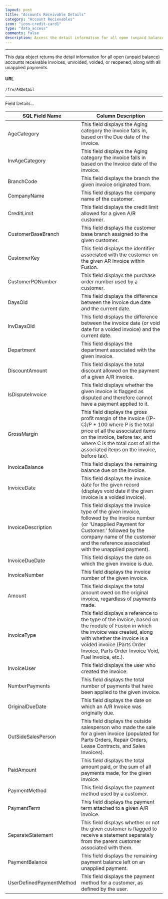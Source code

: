 ```yaml
---
layout: post
title: "Accounts Receivable Details"
category: "Account Recievables"  
icon: "icon-credit-card1"
type: "data_access" comments: falsedescription: Access the detail information for all open (unpaid balance) accounts receivable invoices, unvoided, voided, or reopened, along with all unapplied payments.
---
```


---

This data object returns the detail information for all open (unpaid balance) accounts receivable invoices, unvoided, voided, or reopened, along with all unapplied payments.

 #### URL 
```
/frw/ARDetail
``` 
<hr>Field Details...

| **SQL Field Name**       | **Column Description**                                                                                                                                                                                                                               |
|---|---|
| AgeCategory              | This field displays the Aging category the invoice falls in, based on the Due date of the invoice.                                                                                                                                                   |
| InvAgeCategory           | This field displays the Aging category the invoice falls in based on the Invoice date of the invoice.                                                                                                                                                |
| BranchCode               | This field displays the branch the given invoice originated from.                                                                                                                                                                                    |
| CompanyName              | This field displays the company name of the customer.                                                                                                                                                                                                |
| CreditLimit              | This field displays the credit limit allowed for a given A/R customer.                                                                                                                                                                               |
| CustomerBaseBranch       | This field displays the customer base branch assigned to the given customer.                                                                                                                                                                         |
| CustomerKey              | This field displays the identifier associated with the customer on the given AR Invoice within Fusion.                                                                                                                                               |
| CustomerPONumber         | This field displays the purchase order number used by a customer.                                                                                                                                                                                    |
| DaysOld                  | This field displays the difference between the invoice due date and the current date.                                                                                                                                                                |
| InvDaysOld               | This field displays the difference between the invoice date (or void date for a voided invoice) and the current date.                                                                                                                                |
| Department               | This field displays the department associated with the given invoice.                                                                                                                                                                                |
| DiscountAmount           | This field displays the total discount allowed on the payment of a given A/R invoice.                                                                                                                                                                |
| IsDisputeInvoice         | This field displays whether the given invoice is flagged as disputed and therefore cannot have a payment applied to it.                                                                                                                              |
| GrossMargin              | This field displays the gross profit margin of the invoice ((P-C)/P \* 100 where P is the total price of all the associated items on the invoice, before tax, and where C is the total cost of all the associated items on the invoice, before tax). |
| InvoiceBalance           | This field displays the remaining balance due on the invoice.                                                                                                                                                                                        |
| InvoiceDate              | This field displays the invoice date for the given record (displays void date if the given invoice is a voided invoice).                                                                                                                             |
| InvoiceDescription       | This field displays the invoice type of the given invoice, followed by the invoice number (or 'Unapplied Payment for Customer:' followed by the company name of the customer and the reference associated with the unapplied payment).               |
| InvoiceDueDate           | This field displays the date on which the given invoice is due.                                                                                                                                                                                      |
| InvoiceNumber            | This field displays the invoice number of the given invoice.                                                                                                                                                                                         |
| Amount                   | This field displays the total amount owed on the original invoice, regardless of payments made.                                                                                                                                                      |
| InvoiceType              | This field displays a reference to the type of the invoice, based on the module of Fusion in which the invoice was created, along with whether the invoice is a voided invoice (Parts Order Invoice, Parts Order Invoice Void, Fuel Invoice, etc.).  |
| InvoiceUser              | This field displays the user who created the invoice.                                                                                                                                                                                                |
| NumberPayments           | This field displays the total number of payments that have been applied to the given invoice.                                                                                                                                                        |
| OriginalDueDate          | This field displays the date on which an A/R Invoice was originally due.                                                                                                                                                                             |
| OutSideSalesPerson       | This field displays the outside salesperson who made the sale for a given invoice (populated for Parts Orders, Repair Orders, Lease Contracts, and Sales Invoices).                                                                                  |
| PaidAmount               | This field displays the total amount paid, or the sum of all payments made, for the given invoice.                                                                                                                                                   |
| PaymentMethod            | This field displays the payment method used by a customer.                                                                                                                                                                                           |
| PaymentTerm              | This field displays the payment term attached to a given A/R invoice.                                                                                                                                                                                |
| SeparateStatement        | This field displays whether or not the given customer is flagged to receive a statement separately from the parent customer associated with them.                                                                                                    |
| PaymentBalance           | This field displays the remaining payment balance left on an unapplied payment.                                                                                                                                                                      |
| UserDefinedPaymentMethod | This field displays the payment method for a customer, as defined by the user.                                                                                                                                                                       |